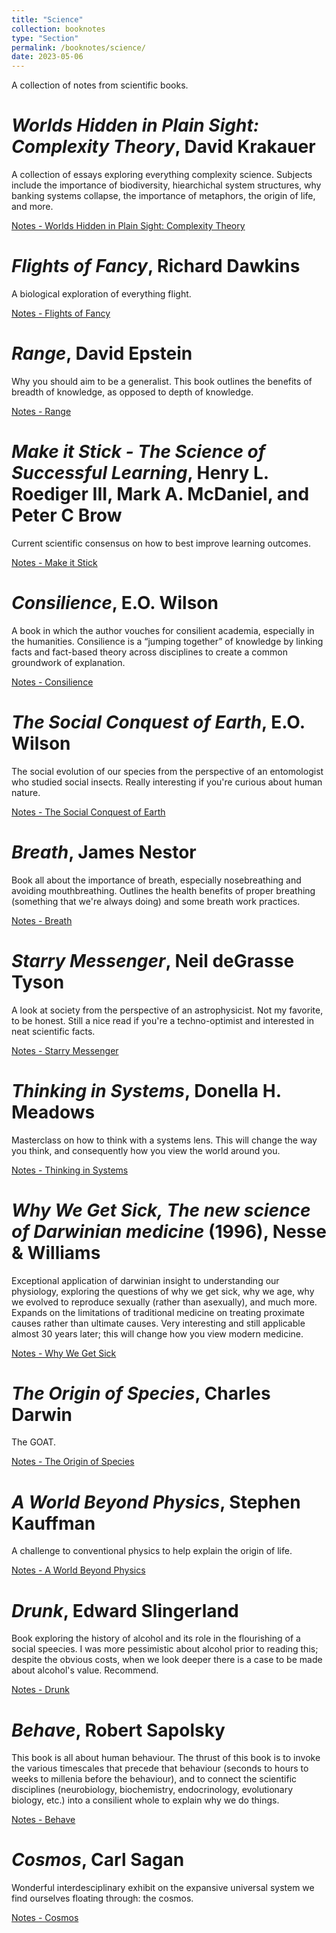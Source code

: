 ```yaml
---
title: "Science"
collection: booknotes
type: "Section"
permalink: /booknotes/science/
date: 2023-05-06
---
```


A collection of notes from scientific books.

# *Worlds Hidden in Plain Sight: Complexity Theory*, David Krakauer
A collection of essays exploring everything complexity science. Subjects include the importance of biodiversity, hiearchichal system structures, why banking systems collapse, the importance of metaphors, the origin of life, and more.

[Notes - Worlds Hidden in Plain Sight: Complexity Theory](https://john-lyne.github.io/booknotes/science/complexity)

# *Flights of Fancy*, Richard Dawkins
A biological exploration of everything flight.

[Notes - Flights of Fancy](https://john-lyne.github.io/booknotes/science/flights)

# *Range*, David Epstein
Why you should aim to be a generalist. This book outlines the benefits of breadth of knowledge, as opposed to depth of knowledge.

[Notes - Range](https://john-lyne.github.io/booknotes/science/range)

# *Make it Stick - The Science of Successful Learning*, Henry L. Roediger III, Mark A. McDaniel, and Peter C Brow
Current scientific consensus on how to best improve learning outcomes.

[Notes - Make it Stick](https://john-lyne.github.io/booknotes/science/stick)

# *Consilience*, E.O. Wilson
A book in which the author vouches for consilient academia, especially in the humanities. Consilience is a “jumping together” of knowledge by linking facts and fact-based theory across disciplines to create a common groundwork of explanation.

[Notes - Consilience](https://john-lyne.github.io/booknotes/science/consilience)

# *The Social Conquest of Earth*, E.O. Wilson
The social evolution of our species from the perspective of an entomologist who studied social insects. Really interesting if you're curious about human nature.

[Notes - The Social Conquest of Earth](https://john-lyne.github.io/booknotes/science/conquest)

# *Breath*, James Nestor
Book all about the importance of breath, especially nosebreathing and avoiding mouthbreathing. Outlines the health benefits of proper breathing (something that we're always doing) and some breath work practices.

[Notes - Breath](https://john-lyne.github.io/booknotes/science/breath)

# *Starry Messenger*, Neil deGrasse Tyson
A look at society from the perspective of an astrophysicist. Not my favorite, to be honest. Still a nice read if you're a techno-optimist and interested in neat scientific facts.

[Notes - Starry Messenger](https://john-lyne.github.io/booknotes/science/starry)

# *Thinking in Systems*, Donella H. Meadows
Masterclass on how to think with a systems lens. This will change the way you think, and consequently how you view the world around you.

[Notes - Thinking in Systems](https://john-lyne.github.io/booknotes/science/systems)

# *Why We Get Sick, The new science of Darwinian medicine* (1996), Nesse & Williams
Exceptional application of darwinian insight to understanding our physiology, exploring the questions of why we get sick, why we age, why we evolved to reproduce sexually (rather than asexually), and much more. Expands on the limitations of traditional medicine on treating proximate causes rather than ultimate causes. Very interesting and still applicable almost 30 years later; this will change how you view modern medicine.

[Notes - Why We Get Sick](https://john-lyne.github.io/booknotes/science/sick)

# *The Origin of Species*, Charles Darwin
The GOAT.

[Notes - The Origin of Species](https://john-lyne.github.io/booknotes/science/origin)

# *A World Beyond Physics*, Stephen Kauffman
A challenge to conventional physics to help explain the origin of life.

[Notes - A World Beyond Physics](https://john-lyne.github.io/booknotes/science/beyond)

# *Drunk*, Edward Slingerland
Book exploring the history of alcohol and its role in the flourishing of a social speecies. I was more pessimistic about alcohol prior to reading this; despite the obvious costs, when we look deeper there is a case to be made about alcohol's value. Recommend.

[Notes - Drunk](https://john-lyne.github.io/booknotes/science/drunk)

# *Behave*, Robert Sapolsky
This book is all about human behaviour. The thrust of this book is to invoke the various timescales that precede that behaviour (seconds to hours to weeks to millenia before the behaviour), and to connect the scientific disciplines (neurobiology, biochemistry, endocrinology, evolutionary biology, etc.) into a consilient whole to explain why we do things.

[Notes - Behave](https://john-lyne.github.io/booknotes/science/behave)


# *Cosmos*, Carl Sagan
Wonderful interdesciplinary exhibit on the expansive universal system we find ourselves floating through: the cosmos.

[Notes - Cosmos](https://john-lyne.github.io/booknotes/science/cosmos)

